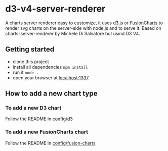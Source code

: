 # d3-v4-server-renderer
A charts server renderer easy to customize, it uses [d3.js](https://d3js.org/) 
or [FusionCharts](http://www.fusioncharts.com/) to render svg charts on the 
server-side with node.js and to serve it. Based on charts-server-renderer by Michele Di Salvatore but usind D3 V4.

## Getting started
- clone this project
- install all dependencies `npm install`
- run it `node .`
- open your browser at [localhost:1337](http://localhost:1337)

## How to add a new chart type

### To add a new D3 chart
Follow the README in [config/d3](config/d3)

### To add a new FusionCharts chart
Follow the README in [config/fusion-charts](config/fusion-charts)

